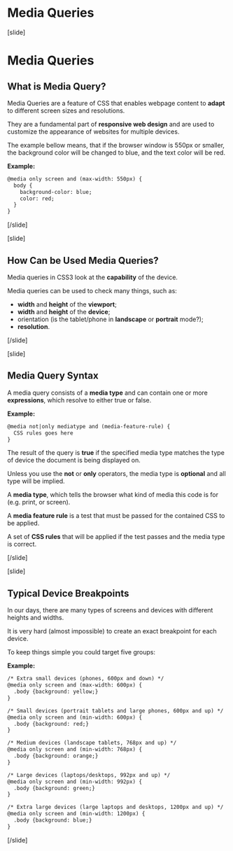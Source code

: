 # Media Queries

[slide]
# Media Queries

## What is Media Query?

Media Queries are a feature of CSS that enables webpage content to **adapt** to different screen sizes and resolutions.

They are a fundamental part of **responsive web design** and are used to customize the appearance of websites for multiple devices.

The example bellow means, that if the browser window is 550px or smaller, the background color will be changed to blue, and the text color will be red.

**Example:**
```html
@media only screen and (max-width: 550px) {
  body {
    background-color: blue;
    color: red;
  }
}
```

[/slide]

[slide]

## How Can be Used Media Queries?

Media queries in CSS3 look at the **capability** of the device.

Media queries can be used to check many things, such as:
* **width** and **height** of the **viewport**;
* **width** and **height** of the **device**;
* orientation (is the tablet/phone in **landscape** or **portrait** mode?);
* **resolution**.

[/slide]

[slide]

## Media Query Syntax

A media query consists of a **media type** and can contain one or more **expressions**, which resolve to either true or false.

**Example:**
```html
@media not|only mediatype and (media-feature-rule) {
  CSS rules goes here
}
```

The result of the query is **true** if the specified media type matches the type of device the document is being displayed on.

Unless you use the **not** or **only** operators, the media type is **optional** and all type will be implied.

A **media type**, which tells the browser what kind of media this code is for (e.g. print, or screen).

A **media feature rule** is a test that must be passed for the contained CSS to be applied.

A set of **CSS rules** that will be applied if the test passes and the media type is correct.

[/slide]

[slide]

## Typical Device Breakpoints

In our days, there are many types of screens and devices with different heights and widths.

It is very hard (almost impossible) to create an exact breakpoint for each device.

To keep things simple you could target five groups:

**Example:**
```html
/* Extra small devices (phones, 600px and down) */
@media only screen and (max-width: 600px) {
  .body {background: yellow;}
}

/* Small devices (portrait tablets and large phones, 600px and up) */
@media only screen and (min-width: 600px) {
  .body {background: red;}
}

/* Medium devices (landscape tablets, 768px and up) */
@media only screen and (min-width: 768px) {
  .body {background: orange;}
} 

/* Large devices (laptops/desktops, 992px and up) */
@media only screen and (min-width: 992px) {
  .body {background: green;}
} 

/* Extra large devices (large laptops and desktops, 1200px and up) */
@media only screen and (min-width: 1200px) {
  .body {background: blue;}
}
```

[/slide]
